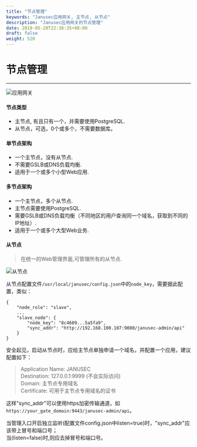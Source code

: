 ```yaml
---
title: "节点管理"
keywords: "Janusec应用网关, 主节点, 从节点"
description: "Janusec应用网关的节点管理"
date: 2018-05-20T22:38:35+08:00
draft: false
weight: 520
---
```


# 节点管理  
----
![应用网关](/images/gateway2.png "Janusec应用网关节点")   

#### 节点类型
* 主节点, 有且只有一个，并需要使用PostgreSQL.  
* 从节点，可选，0个或多个，不需要数据库。  

#### 单节点架构  
* 一个主节点，没有从节点.  
* 不需要GSLB或DNS负载均衡.   
* 适用于一个或多个小型Web应用.   

#### 多节点架构  
* 一个主节点，多个从节点.   
* 主节点需要使用PostgreSQL. 
* 需要GSLB或DNS负载均衡（不同地区的用户查询同一个域名，获取到不同的IP地址）.   
* 适用于一个或多个大型Web业务.   
 

#### 从节点   
> 在统一的Web管理界面,可管理所有的从节点.   

![从节点](/images/node1.png "Janusec应用网关的从节点")  

从节点配置文件`/usr/local/janusec/config.json`中的`node_key`，需要据此配置，类似：    
```
{
	"node_role": "slave",
	...
	"slave_node": {		
		"node_key": "8c4609...5a5fa9",
		"sync_addr": "http://192.168.100.107:9080/janusec-admin/api"
	}	
}
```

安全起见，启动从节点时，应给主节点单独申请一个域名，并配置一个应用，建议配置如下：  

> Application Name: JANUSEC   
> Destination: 127.0.0.1:9999 (不会实际访问)  
> Domain: 主节点专用域名  
> Certificate: 可用于主节点专用域名的证书  

这样"sync_addr"可以使用https加密传输通道，如`https://your_gate_domain:9443/janusec-admin/api`。   

当管理入口开启独立监听(配置文件config.json中listen=true)时，"sync_addr"应该带上冒号和端口号；  
当(listen=false)时,则应去掉冒号和端口号。  
